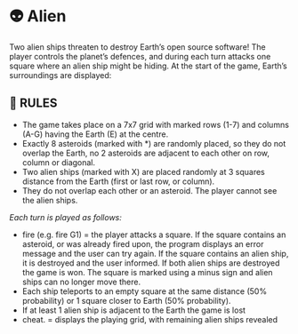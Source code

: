 # 👽 Alien
Two alien ships threaten to destroy Earth’s open source software! The player controls the planet’s defences, and during each turn attacks one square where an alien ship might be hiding.
At the start of the game, Earth’s surroundings are displayed:

## 📌 RULES
- The game takes place on a 7x7 grid with marked rows (1-7) and columns (A-G) having the Earth (E) at the centre. 
- Exactly 8 asteroids (marked with *) are randomly placed, so they do not overlap the Earth, no 2 asteroids are adjacent to each other on row, column or diagonal.
- Two alien ships (marked with X) are placed randomly at 3 squares distance from the Earth (first or last row, or column).
- They do not overlap each other or an asteroid. The player cannot see the alien ships. 

*Each turn is played as follows:*
- fire <coordinate> (e.g. fire G1) = the player attacks a square. If the square contains an asteroid, or was already fired upon, the program displays an error message and the user can try again.
If the square contains an alien ship, it is destroyed and the user informed. If both alien ships are destroyed the game is won.
The square is marked using a minus sign and alien ships can no longer move there.
- Each ship teleports to an empty square at the same distance (50% probability) or 1 square closer to Earth (50% probability).
- If at least 1 alien ship is adjacent to the Earth the game is lost 
- cheat. = displays the playing grid, with remaining alien ships revealed

